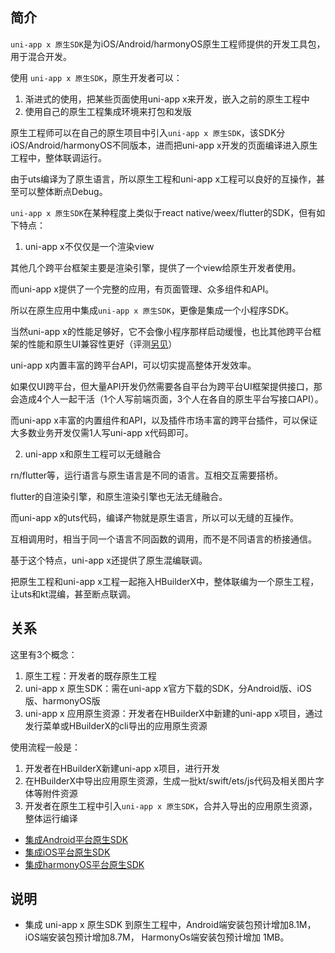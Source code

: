 ## 简介
`uni-app x 原生SDK`是为iOS/Android/harmonyOS原生工程师提供的开发工具包，用于混合开发。

使用 `uni-app x 原生SDK`，原生开发者可以：
1. 渐进式的使用，把某些页面使用uni-app x来开发，嵌入之前的原生工程中
2. 使用自己的原生工程集成环境来打包和发版

原生工程师可以在自己的原生项目中引入`uni-app x 原生SDK`，该SDK分iOS/Android/harmonyOS不同版本，进而把uni-app x开发的页面编译进入原生工程中，整体联调运行。

由于uts编译为了原生语言，所以原生工程和uni-app x工程可以良好的互操作，甚至可以整体断点Debug。

`uni-app x 原生SDK`在某种程度上类似于react native/weex/flutter的SDK，但有如下特点：

1. uni-app x不仅仅是一个渲染view

其他几个跨平台框架主要是渲染引擎，提供了一个view给原生开发者使用。

而uni-app x提供了一个完整的应用，有页面管理、众多组件和API。

所以在原生应用中集成`uni-app x 原生SDK`，更像是集成一个小程序SDK。

当然uni-app x的性能足够好，它不会像小程序那样启动缓慢，也比其他跨平台框架的性能和原生UI兼容性更好（评测[另见](../select.md)）

uni-app x内置丰富的跨平台API，可以切实提高整体开发效率。

如果仅UI跨平台，但大量API开发仍然需要各自平台为跨平台UI框架提供接口，那会造成4个人一起干活（1个人写前端页面，3个人在各自的原生平台写接口API）。

而uni-app x丰富的内置组件和API，以及插件市场丰富的跨平台插件，可以保证大多数业务开发仅需1人写uni-app x代码即可。

2. uni-app x和原生工程可以无缝融合

rn/flutter等，运行语言与原生语言是不同的语言。互相交互需要搭桥。

flutter的自渲染引擎，和原生渲染引擎也无法无缝融合。

而uni-app x的uts代码，编译产物就是原生语言，所以可以无缝的互操作。

互相调用时，相当于同一个语言不同函数的调用，而不是不同语言的桥接通信。

基于这个特点，uni-app x还提供了原生混编联调。

把原生工程和uni-app x工程一起拖入HBuilderX中，整体联编为一个原生工程，让uts和kt混编，甚至断点联调。

<!-- 比如现在uts代码下一个断点，然后调用到了原生工程的kt代码，再下一个断点，可以单步跟踪，给混合开发带来前所未有的方便体验。 -->

## 关系

这里有3个概念：
1. 原生工程：开发者的既存原生工程
2. uni-app x 原生SDK：需在uni-app x官方下载的SDK，分Android版、iOS版、harmonyOS版
3. uni-app x 应用原生资源：开发者在HBuilderX中新建的uni-app x项目，通过发行菜单或HBuilderX的cli导出的应用原生资源

使用流程一般是：
1. 开发者在HBuilderX新建uni-app x项目，进行开发
2. 在HBuilderX中导出应用原生资源，生成一批kt/swift/ets/js代码及相关图片字体等附件资源
3. 开发者在原生工程中引入`uni-app x 原生SDK`，合并入导出的应用原生资源，整体运行编译

+ [集成Android平台原生SDK](./use/android.md)
+ [集成iOS平台原生SDK](./use/ios.md)
+ [集成harmonyOS平台原生SDK](./use/harmony.md)

## 说明
- 集成 uni-app x 原生SDK 到原生工程中，Android端安装包预计增加8.1M，iOS端安装包预计增加8.7M， HarmonyOs端安装包预计增加 1MB。
